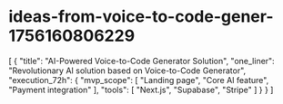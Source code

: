 # ideas-from-voice-to-code-gener-1756160806229
[ { "title": "AI-Powered Voice-to-Code Generator Solution", "one_liner": "Revolutionary AI solution based on Voice-to-Code Generator", "execution_72h": { "mvp_scope": [ "Landing page", "Core AI feature", "Payment integration" ], "tools": [ "Next.js", "Supabase", "Stripe" ] } } ]

